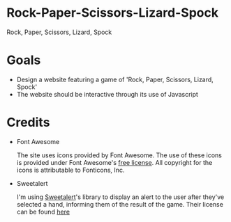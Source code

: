# Rock-Paper-Scissors-Lizard-Spock

Rock, Paper, Scissors, Lizard, Spock

# Goals

 - Design a website featuring a game of 'Rock, Paper, Scissors, Lizard, Spock'
 - The website should be interactive through its use of Javascript

# Credits

* Font Awesome

  The site uses icons provided by Font Awesome.
  The use of these icons is provided under Font Awesome's [free license](https://fontawesome.com/license/free). All copyright for the icons is attributable to Fonticons, Inc.

* Sweetalert

  I'm using [Sweetalert](https://github.com/sweetalert2/sweetalert2)'s library to display an alert to the user after they've selected a hand, informing them of the result of the game.
  Their license can be found [here](https://github.com/sweetalert2/sweetalert2/blob/main/LICENSE)
